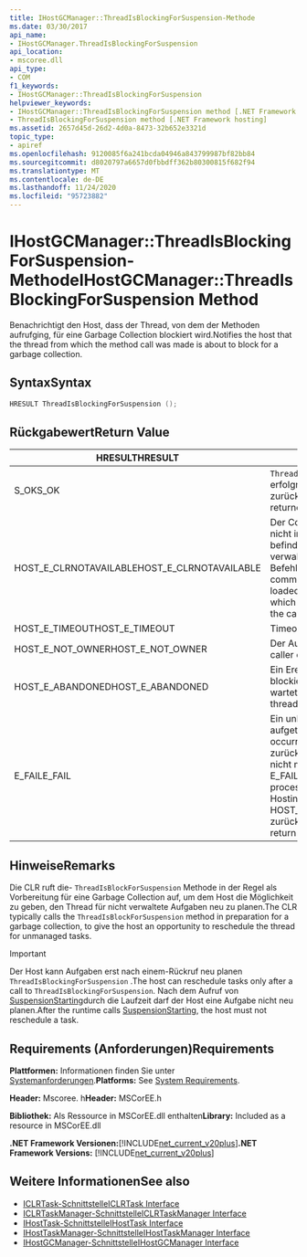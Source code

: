 ```yaml
---
title: IHostGCManager::ThreadIsBlockingForSuspension-Methode
ms.date: 03/30/2017
api_name:
- IHostGCManager.ThreadIsBlockingForSuspension
api_location:
- mscoree.dll
api_type:
- COM
f1_keywords:
- IHostGCManager::ThreadIsBlockingForSuspension
helpviewer_keywords:
- IHostGCManager::ThreadIsBlockingForSuspension method [.NET Framework hosting]
- ThreadIsBlockingForSuspension method [.NET Framework hosting]
ms.assetid: 2657d45d-26d2-4d0a-8473-32b652e3321d
topic_type:
- apiref
ms.openlocfilehash: 9120085f6a241bcda04946a843799987bf82bb84
ms.sourcegitcommit: d8020797a6657d0fbbdff362b80300815f682f94
ms.translationtype: MT
ms.contentlocale: de-DE
ms.lasthandoff: 11/24/2020
ms.locfileid: "95723882"
---
```

# <a name="ihostgcmanagerthreadisblockingforsuspension-method"></a><span data-ttu-id="483a7-102">IHostGCManager::ThreadIsBlockingForSuspension-Methode</span><span class="sxs-lookup"><span data-stu-id="483a7-102">IHostGCManager::ThreadIsBlockingForSuspension Method</span></span>

<span data-ttu-id="483a7-103">Benachrichtigt den Host, dass der Thread, von dem der Methoden aufrufging, für eine Garbage Collection blockiert wird.</span><span class="sxs-lookup"><span data-stu-id="483a7-103">Notifies the host that the thread from which the method call was made is about to block for a garbage collection.</span></span>  
  
## <a name="syntax"></a><span data-ttu-id="483a7-104">Syntax</span><span class="sxs-lookup"><span data-stu-id="483a7-104">Syntax</span></span>  
  
```cpp  
HRESULT ThreadIsBlockingForSuspension ();  
```  
  
## <a name="return-value"></a><span data-ttu-id="483a7-105">Rückgabewert</span><span class="sxs-lookup"><span data-stu-id="483a7-105">Return Value</span></span>  
  
|<span data-ttu-id="483a7-106">HRESULT</span><span class="sxs-lookup"><span data-stu-id="483a7-106">HRESULT</span></span>|<span data-ttu-id="483a7-107">BESCHREIBUNG</span><span class="sxs-lookup"><span data-stu-id="483a7-107">Description</span></span>|  
|-------------|-----------------|  
|<span data-ttu-id="483a7-108">S_OK</span><span class="sxs-lookup"><span data-stu-id="483a7-108">S_OK</span></span>|<span data-ttu-id="483a7-109">`ThreadIsBlockingForSuspension` wurde erfolgreich zurückgegeben.</span><span class="sxs-lookup"><span data-stu-id="483a7-109">`ThreadIsBlockingForSuspension` returned successfully.</span></span>|  
|<span data-ttu-id="483a7-110">HOST_E_CLRNOTAVAILABLE</span><span class="sxs-lookup"><span data-stu-id="483a7-110">HOST_E_CLRNOTAVAILABLE</span></span>|<span data-ttu-id="483a7-111">Der Common Language Runtime (CLR) wurde nicht in einen Prozess geladen, oder die CLR befindet sich in einem Zustand, in dem Sie verwalteten Code nicht ausführen oder den-Befehl nicht erfolgreich verarbeiten kann.</span><span class="sxs-lookup"><span data-stu-id="483a7-111">The common language runtime (CLR) has not been loaded into a process, or the CLR is in a state in which it cannot run managed code or process the call successfully.</span></span>|  
|<span data-ttu-id="483a7-112">HOST_E_TIMEOUT</span><span class="sxs-lookup"><span data-stu-id="483a7-112">HOST_E_TIMEOUT</span></span>|<span data-ttu-id="483a7-113">Timeout des Aufrufes.</span><span class="sxs-lookup"><span data-stu-id="483a7-113">The call timed out.</span></span>|  
|<span data-ttu-id="483a7-114">HOST_E_NOT_OWNER</span><span class="sxs-lookup"><span data-stu-id="483a7-114">HOST_E_NOT_OWNER</span></span>|<span data-ttu-id="483a7-115">Der Aufrufer ist nicht Besitzer der Sperre.</span><span class="sxs-lookup"><span data-stu-id="483a7-115">The caller does not own the lock.</span></span>|  
|<span data-ttu-id="483a7-116">HOST_E_ABANDONED</span><span class="sxs-lookup"><span data-stu-id="483a7-116">HOST_E_ABANDONED</span></span>|<span data-ttu-id="483a7-117">Ein Ereignis wurde abgebrochen, während ein blockierter Thread oder eine Fiber darauf wartete.</span><span class="sxs-lookup"><span data-stu-id="483a7-117">An event was canceled while a blocked thread or fiber was waiting on it.</span></span>|  
|<span data-ttu-id="483a7-118">E_FAIL</span><span class="sxs-lookup"><span data-stu-id="483a7-118">E_FAIL</span></span>|<span data-ttu-id="483a7-119">Ein unbekannter schwerwiegender Fehler ist aufgetreten.</span><span class="sxs-lookup"><span data-stu-id="483a7-119">An unknown catastrophic failure occurred.</span></span> <span data-ttu-id="483a7-120">Wenn eine Methode E_FAIL zurückgibt, ist die CLR innerhalb des Prozesses nicht mehr verwendbar.</span><span class="sxs-lookup"><span data-stu-id="483a7-120">When a method returns E_FAIL, the CLR is no longer usable within the process.</span></span> <span data-ttu-id="483a7-121">Nachfolgende Aufrufe von Hostingmethoden geben HOST_E_CLRNOTAVAILABLE zurück.</span><span class="sxs-lookup"><span data-stu-id="483a7-121">Subsequent calls to hosting methods return HOST_E_CLRNOTAVAILABLE.</span></span>|  
  
## <a name="remarks"></a><span data-ttu-id="483a7-122">Hinweise</span><span class="sxs-lookup"><span data-stu-id="483a7-122">Remarks</span></span>  

 <span data-ttu-id="483a7-123">Die CLR ruft die- `ThreadIsBlockForSuspension` Methode in der Regel als Vorbereitung für eine Garbage Collection auf, um dem Host die Möglichkeit zu geben, den Thread für nicht verwaltete Aufgaben neu zu planen.</span><span class="sxs-lookup"><span data-stu-id="483a7-123">The CLR typically calls the `ThreadIsBlockForSuspension` method in preparation for a garbage collection, to give the host an opportunity to reschedule the thread for unmanaged tasks.</span></span>  
  
> [!IMPORTANT]
> <span data-ttu-id="483a7-124">Der Host kann Aufgaben erst nach einem-Rückruf neu planen `ThreadIsBlockingForSuspension` .</span><span class="sxs-lookup"><span data-stu-id="483a7-124">The host can reschedule tasks only after a call to `ThreadIsBlockingForSuspension`.</span></span> <span data-ttu-id="483a7-125">Nach dem Aufruf von [SuspensionStarting](ihostgcmanager-suspensionstarting-method.md)durch die Laufzeit darf der Host eine Aufgabe nicht neu planen.</span><span class="sxs-lookup"><span data-stu-id="483a7-125">After the runtime calls [SuspensionStarting](ihostgcmanager-suspensionstarting-method.md), the host must not reschedule a task.</span></span>  
  
## <a name="requirements"></a><span data-ttu-id="483a7-126">Requirements (Anforderungen)</span><span class="sxs-lookup"><span data-stu-id="483a7-126">Requirements</span></span>  

 <span data-ttu-id="483a7-127">**Plattformen:** Informationen finden Sie unter [Systemanforderungen](../../get-started/system-requirements.md).</span><span class="sxs-lookup"><span data-stu-id="483a7-127">**Platforms:** See [System Requirements](../../get-started/system-requirements.md).</span></span>  
  
 <span data-ttu-id="483a7-128">**Header:** Mscoree. h</span><span class="sxs-lookup"><span data-stu-id="483a7-128">**Header:** MSCorEE.h</span></span>  
  
 <span data-ttu-id="483a7-129">**Bibliothek:** Als Ressource in MSCorEE.dll enthalten</span><span class="sxs-lookup"><span data-stu-id="483a7-129">**Library:** Included as a resource in MSCorEE.dll</span></span>  
  
 <span data-ttu-id="483a7-130">**.NET Framework Versionen:**[!INCLUDE[net_current_v20plus](../../../../includes/net-current-v20plus-md.md)]</span><span class="sxs-lookup"><span data-stu-id="483a7-130">**.NET Framework Versions:** [!INCLUDE[net_current_v20plus](../../../../includes/net-current-v20plus-md.md)]</span></span>  
  
## <a name="see-also"></a><span data-ttu-id="483a7-131">Weitere Informationen</span><span class="sxs-lookup"><span data-stu-id="483a7-131">See also</span></span>

- [<span data-ttu-id="483a7-132">ICLRTask-Schnittstelle</span><span class="sxs-lookup"><span data-stu-id="483a7-132">ICLRTask Interface</span></span>](iclrtask-interface.md)
- [<span data-ttu-id="483a7-133">ICLRTaskManager-Schnittstelle</span><span class="sxs-lookup"><span data-stu-id="483a7-133">ICLRTaskManager Interface</span></span>](iclrtaskmanager-interface.md)
- [<span data-ttu-id="483a7-134">IHostTask-Schnittstelle</span><span class="sxs-lookup"><span data-stu-id="483a7-134">IHostTask Interface</span></span>](ihosttask-interface.md)
- [<span data-ttu-id="483a7-135">IHostTaskManager-Schnittstelle</span><span class="sxs-lookup"><span data-stu-id="483a7-135">IHostTaskManager Interface</span></span>](ihosttaskmanager-interface.md)
- [<span data-ttu-id="483a7-136">IHostGCManager-Schnittstelle</span><span class="sxs-lookup"><span data-stu-id="483a7-136">IHostGCManager Interface</span></span>](ihostgcmanager-interface.md)

